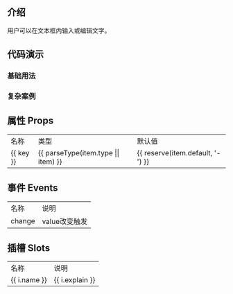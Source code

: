 
## 介绍

用户可以在文本框内输入或编辑文字。

## 代码演示

### 基础用法

<div>
  <HorList>
  
  </HorList>
</div>


### 复杂案例

<div>
  <hor-cell label="查看复杂案例" clickable arrow @click="$router.push('/widgets/hor-field/index.vue')"/>
</div>




## 属性 Props

<table>
  <tr>
    <td>名称</td>
    <td>类型</td>
    <td>默认值</td>
  </tr>
  <tr v-for="(item, key) in horListProps" :key="key">
    <td>{{ key }}</td>
    <td>{{ parseType(item.type || item) }}</td>
    <td>{{ reserve(item.default, '-') }}</td>
  </tr>
</table>



## 事件 Events

<table>
  <tr>
    <td>名称</td>
    <td>说明</td>
  </tr>
  <tr>
    <td>change</td>
    <td>value改变触发</td>
  </tr>
</table>



## 插槽 Slots

<table>
  <tr>
    <td>名称</td>
    <td>说明</td>
  </tr>
  <tr v-for="i in slots" :key=" i.name ">
    <td>{{ i.name }}</td>
    <td>{{ i.explain }}</td>
  </tr>
</table>


<script setup lang="ts">
  import { reserve } from '@daysnap/horn-shared'
  import { Button as VanButton } from 'vant';
  import { HorCell } from '../hor-cell'
  import { HorList, horListProps } from './index'
  import { parseType } from '../utils'
  import { ref } from 'vue'
  const field = ref('');
  const pattern = (v: string) => {
    console.log('haha =>' );
    return v + "1"
  }
  const slots = [
  ]
</script>
